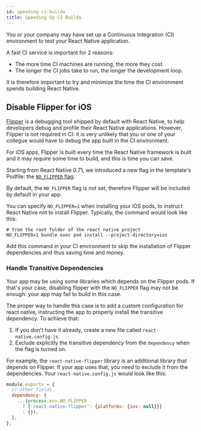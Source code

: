 ```yaml
---
id: speeding-ci-builds
title: Speeding Up CI Builds
---
```


You or your company may have set up a Continuous Integration (CI) environment to test your React Native application.

A fast CI service is important for 2 reasons:

- The more time CI machines are running, the more they cost.
- The longer the CI jobs take to run, the longer the development loop.

It is therefore important to try and minimize the time the CI environment spends building React Native.

## Disable Flipper for iOS

[Flipper](https://github.com/facebook/flipper) is a debugging tool shipped by default with React Native, to help developers debug and profile their React Native applications. However, Flipper is not required in CI: it is very unlikely that you or one of your collegue would have to debug the app built in the CI environment.

For iOS apps, Flipper is built every time the React Native framework is built and it may require some time to build, and this is time you can save.

Starting from React Native 0.71, we introduced a new flag in the template's Podfile: the [`NO_FLIPPER` flag](https://github.com/facebook/react-native/blob/main/packages/react-native/template/ios/Podfile#L20).

By default, the `NO_FLIPPER` flag is not set, therefore Flipper will be included by default in your app.

You can specify `NO_FLIPPER=1` when installing your iOS pods, to instruct React Native not to install Flipper. Typically, the command would look like this:

```shell
# from the root folder of the react native project
NO_FLIPPER=1 bundle exec pod install --project-directory=ios
```

Add this command in your CI environment to skip the installation of Flipper dependencies and thus saving time and money.

### Handle Transitive Dependencies

Your app may be using some libraries which depends on the Flipper pods. If that's your case, disabling flipper with the `NO_FLIPPER` flag may not be enough: your app may fail to build in this case.

The proper way to handle this case is to add a custom configuration for react native, instructing the app to properly install the transitive dependency. To achieve that:

1. If you don't have it already, create a new file called `react-native.config.js`.
2. Exclude explicitly the transitive dependency from the `dependency` when the flag is turned on.

For example, the `react-native-flipper` library is an additional library that depends on Flipper. If your app uses that, you need to exclude it from the dependencies. Your `react-native.config.js` would look like this:

```js title="react-native.config.js"
module.exports = {
  // other fields
  dependency: {
    ...(process.env.NO_FLIPPER
      ? {'react-native-flipper': {platforms: {ios: null}}}
      : {}),
  },
};
```
